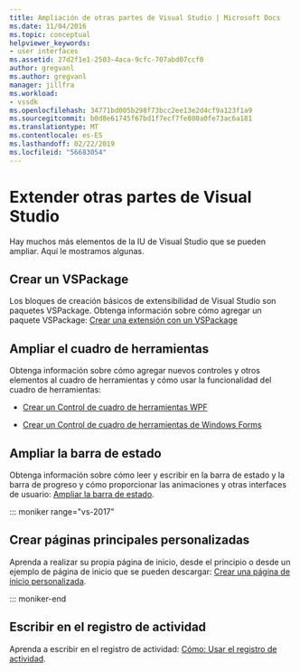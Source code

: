 ```yaml
---
title: Ampliación de otras partes de Visual Studio | Microsoft Docs
ms.date: 11/04/2016
ms.topic: conceptual
helpviewer_keywords:
- user interfaces
ms.assetid: 27d2f1e1-2503-4aca-9cfc-707abd07ccf0
author: gregvanl
ms.author: gregvanl
manager: jillfra
ms.workload:
- vssdk
ms.openlocfilehash: 34771bd005b298f73bcc2ee13e2d4cf9a123f1a9
ms.sourcegitcommit: b0d8e61745f67bd1f7ecf7fe080a0fe73ac6a181
ms.translationtype: MT
ms.contentlocale: es-ES
ms.lasthandoff: 02/22/2019
ms.locfileid: "56683054"
---
```

# <a name="extend-other-parts-of-visual-studio"></a>Extender otras partes de Visual Studio

Hay muchos más elementos de la IU de Visual Studio que se pueden ampliar. Aquí le mostramos algunas.

## <a name="create-a-vspackage"></a>Crear un VSPackage

Los bloques de creación básicos de extensibilidad de Visual Studio son paquetes VSPackage.  Obtenga información sobre cómo agregar un paquete VSPackage: [Crear una extensión con un VSPackage](../extensibility/creating-an-extension-with-a-vspackage.md)

## <a name="extend-the-toolbox"></a>Ampliar el cuadro de herramientas

Obtenga información sobre cómo agregar nuevos controles y otros elementos al cuadro de herramientas y cómo usar la funcionalidad del cuadro de herramientas:

-   [Crear un Control de cuadro de herramientas WPF](../extensibility/creating-a-wpf-toolbox-control.md)

-   [Crear un Control de cuadro de herramientas de Windows Forms](../extensibility/creating-a-windows-forms-toolbox-control.md)

## <a name="extend-the-status-bar"></a>Ampliar la barra de estado

Obtenga información sobre cómo leer y escribir en la barra de estado y la barra de progreso y cómo proporcionar las animaciones y otras interfaces de usuario: [Ampliar la barra de estado](../extensibility/extending-the-status-bar.md).

::: moniker range="vs-2017"

## <a name="create-custom-start-pages"></a>Crear páginas principales personalizadas

Aprenda a realizar su propia página de inicio, desde el principio o desde un ejemplo de página de inicio que se pueden descargar: [Crear una página de inicio personalizada](../extensibility/creating-a-custom-start-page.md).

::: moniker-end

## <a name="write-to-the-activity-log"></a>Escribir en el registro de actividad

Aprenda a escribir en el registro de actividad: [Cómo: Usar el registro de actividad](../extensibility/how-to-use-the-activity-log.md).
